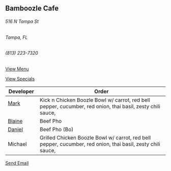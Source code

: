 ## Bamboozle Cafe
###### 516 N Tampa St
###### Tampa, FL
###### (813) 223-7320

[View Menu](http://bamboozlecafe.com/bamboozle-cafe-lunch-menu/)

[View Specials](http://bamboozlecafe.com/bamboozle-cafe-lunch-specials/)

Developer     | Order
--------------|---------------------
[Mark](http://github.com/mark-smithtb)              | Kick n Chicken Boozle Bowl w/ carrot, red bell pepper, cucumber, red onion, thai basil, zesty chili sauce, 
[Blaine](https://github.com/blainelawson)           | Beef Pho
[Daniel](https://github.come/dtartaglia)            | Beef Pho (Bo)
Michael                                           | Grilled Chicken Boozle Bowl w/ carrot, red bell pepper, cucumber, red onion, thai basil, zesty chili sauce, 


<a href="mailto:info@bamboozlecafe.com?cc=bamboozlecafe@gmail.com&subject=11:30am%20Haneke%20Design%20Developer Lunch&body=https%3A%2F%2Fgithub.com%2Fhanekedesign%2Fdeveloper-lunch%2Fblob%2Fmaster%2Fbamboozle.md">Send Email</a>
